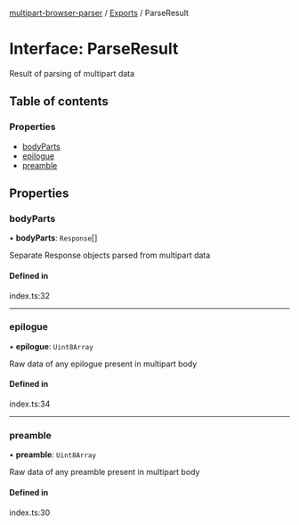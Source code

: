 [multipart-browser-parser](../README.md) / [Exports](../modules.md) / ParseResult

# Interface: ParseResult

Result of parsing of multipart data

## Table of contents

### Properties

- [bodyParts](ParseResult.md#bodyparts)
- [epilogue](ParseResult.md#epilogue)
- [preamble](ParseResult.md#preamble)

## Properties

### bodyParts

• **bodyParts**: `Response`[]

Separate Response objects parsed from multipart data

#### Defined in

index.ts:32

___

### epilogue

• **epilogue**: `Uint8Array`

Raw data of any epilogue present in multipart body

#### Defined in

index.ts:34

___

### preamble

• **preamble**: `Uint8Array`

Raw data of any preamble present in multipart body

#### Defined in

index.ts:30
